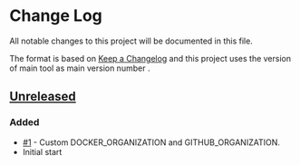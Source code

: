 # Change Log
All notable changes to this project will be documented in this file.

The format is based on [Keep a Changelog](http://keepachangelog.com/)
and this project uses the version of main tool as main version number .

## [Unreleased]

### Added
- [#1] - Custom DOCKER_ORGANIZATION and GITHUB_ORGANIZATION.
- Initial start

[Unreleased]: https://github.com/philips-software/docker-ci-scripts
[#1]: https://github.com/philips-software/docker-ci-scripts/issues/1
